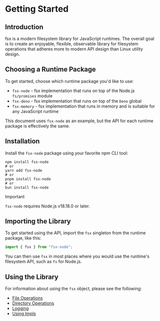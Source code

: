 # Getting Started

## Introduction

fsx is a modern filesystem library for JavaScript runtimes. The overall goal is to create an enjoyable, flexible, observable library for filesystem operations that adheres more to modern API design than Linux utility design.

## Choosing a Runtime Package

To get started, choose which runtime package you'd like to use:

* `fsx-node` - fsx implementation that runs on top of the Node.js `fs/promises` module
* `fsx-deno` - fsx implementation that runs on top of the `Deno` global
* `fsx-memory` - fsx implementation that runs in memory and is suitable for any JavaScript runtime

This document uses `fsx-node` as an example, but the API for each runtime package is effectively the same.

## Installation

Install the `fsx-node` package using your favorite npm CLI tool:

```shell
npm install fsx-node
# or
yarn add fsx-node
# or
pnpm install fsx-node
# or 
bun install fsx-node
```

> [!IMPORTANT]
> `fsx-node` requires Node.js v18.18.0 or later.

## Importing the Library

To get started using the API, import the `fsx` singleton from the runtime package, like this:

```js
import { fsx } from "fsx-node";
```

You can then use `fsx` in most places where you would use the runtime's filesystem API, such as `fs` for Node.js.

## Using the Library

For information about using the `fsx` object, please see the following:

* [File Operations](./file-operations.md)
* [Directory Operations](./directory-operations.md)
* [Logging](./logging.md)
* [Using Impls](./using-impls.md)
